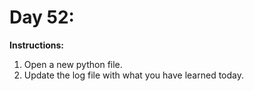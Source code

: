 # Day 52: 
**Instructions:** 
1. Open a new python file.
2. Update the log file with what you have learned today.
